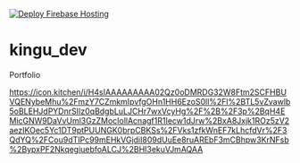 [![Deploy Firebase Hosting](https://github.com/KoheiKanagu/kingu_dev/actions/workflows/firebase_deploy.yaml/badge.svg)](https://github.com/KoheiKanagu/kingu_dev/actions/workflows/firebase_deploy.yaml)

# kingu_dev

Portfolio

https://icon.kitchen/i/H4sIAAAAAAAAA02Qz0oDMRDG32W8Ftm2SCFHBUVQENybeMhu%2FmzY7CZmkmIpvfgOHn1HH6EzoS0ll%2Fl%2BTL5vZvawlb5oBLEHJdPYDnrSIIz0qBdgbLuLJCHr7wxVcyHg%2F%2B%2F3p%2BqH4EMicGNW9DaVvUml3GzZMocIollAcnagf1R1Iecw1dJrw%2BxA8Jxjk1ROz5zV2aezIKOec5Yc1DT9ptPUUNGK0brpCBKSs%2FVks1zfkWnEF7kLhcfdVr%2F3QdYQ%2FCou9dTIPc99mEHkVGjdiI809dUuEe8ruAREbF3mCBhpw3KrNFsb%2BypxPF2NkqegiuebfoALCJ%2BHI3ekuVJmAQAA
